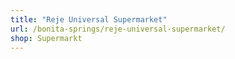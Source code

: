 ```yaml
---
title: "Reje Universal Supermarket"
url: /bonita-springs/reje-universal-supermarket/
shop: Supermarkt
---
```

